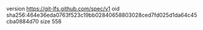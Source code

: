 version https://git-lfs.github.com/spec/v1
oid sha256:464e36eda0763f523c19bb02840658803028ced7fd025d1da64c45cba0884d70
size 558
